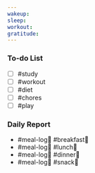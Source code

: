 ```yaml
---
wakeup: 
sleep: 
workout: 
gratitude:
---
```

### To-do List
- [ ] #study
- [ ] #workout
- [ ] #diet
- [ ] #chores 
- [ ] #play

### Daily Report 
- #meal-log📝 #breakfast🍳 
- #meal-log📝  #lunch🍚
- #meal-log📝  #dinner🥗
- #meal-log📝  #snack🍬

